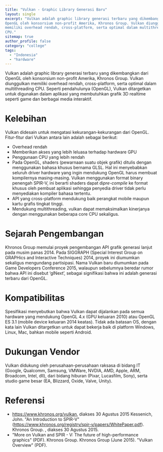 ```yaml
---
title: "Vulkan - Graphic Library Generasi Baru"
layout: single
excerpt: "Vulkan adalah graphic library generasi terbaru yang dikembangkan dari
OpenGL oleh konsorsium non-profit Amerika, Khronos Group. Vulkan diunggulkan
memiliki overhead rendah, cross-platform, serta optimal dalam multithreading
CPU."
sitemap: true
author_profile: false
category: "college"
tags:
  - "Indonesia"
  - "hardware"
---
```


Vulkan adalah graphic library generasi terbaru yang dikembangkan dari OpenGL
oleh konsorsium non-profit Amerika, Khronos Group. Vulkan diunggulkan memiliki
overhead rendah, cross-platform, serta optimal dalam multithreading CPU.
Seperti pendahulunya (OpenGL), Vulkan ditargetkan untuk digunakan dalam aplikasi
yang membutuhkan grafik 3D realtime seperti game dan berbagai media interaktif.


# Kelebihan

Vulkan didesain untuk mengatasi kekurangan-kekurangan dari OpenGL. Fitur-fitur
dari Vulkan antara lain adalah sebagai berikut:

-	Overhead rendah
-	Memberikan akses yang lebih leluasa terhadap hardware GPU
-	Penggunaan CPU yang lebih rendah
-	Pada OpenGL, shaders (pewarnaan suatu objek grafik) ditulis dengan menggunakan
  bahasa khusus bernama GLSL. Hal ini menyebabkan seluruh driver hardware yang
  ingin mendukung OpenGL harus membuat kompilernya masing-masing. Vulkan
  menggunakan format binary penengah SPIR-V, ini berarti shaders dapat
  di*pre-compile* ke format khusus oleh pembuat aplikasi sehingga penyedia
  driver tidak perlu menyediakan kompiler bahasa tertentu.
-	API yang cross-platform mendukung baik perangkat mobile maupun kartu grafis
  tingkat tinggi.
-	Mendukung multithreading, vulkan dapat memaksimalkan kinerjanya dengan
  menggunakan beberapa core CPU sekaligus.


# Sejarah Pengembangan

Khronos Group memulai proyek pengembangan API grafik generasi lanjut pada musim
panas 2014. Pada SIGGRAPH (Special Interest Group on GRAPHics and Interactive
Techniques) 2014, proyek ini diumumkan sekaligus mengundang partisipasi. Nama
Vulkan baru diumumkan pada Game Developers Conference 2015, walaupun sebelumnya
beredar rumor bahwa API ini disebut ‘glNext’, sebagai signifikasi bahwa ini
adalah generasi terbaru dari OpenGL.


# Kompatibilitas

Spesifikasi menyebutkan bahwa Vulkan dapat dijalankan pada semua hardware yang
mendukung OpenGL 4.x (GPU keluaran 2010) atau OpenGL ES 3.1 (mobile device
keluaran 2014 keatas). Tidak ada batasan OS, dengan kata lain Vulkan ditargetkan
untuk dapat bekerja baik di platform Windows, Linux, Mac, bahkan mobile seperti
Android.


# Dukungan Vendor

Vulkan didukung oleh perusahaan-perusahaan raksasa di bidang IT (Google,
  Qualcomm, Samsung, VMWare, NVDIA, AMD, Apple, ARM, Broadcom, Intel, dll),
  dari bidang hiburan (Pixar, Lucasfilm, Sony), serta studio game besar
  (EA, Blizzard, Oxide, Valve, Unity).


# Referensi

- https://www.khronos.org/vulkan, diakses 30 Agustus 2015
Kessenich, John. "An Introduction to SPIR-V" (<https://www.khronos.org/registry/spir-v/papers/WhitePaper.pdf>). Khronos Group. , diakses 30 Agustus 2015.
- "More on Vulkan and SPIR - V: The future of high-performance graphics" (PDF). Khronos Group.
Khronos Group (June 2015). "Vulkan Overview" (PDF).
